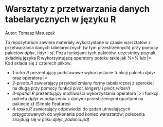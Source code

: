# Warsztaty z przetwarzania danych tabelarycznych w języku R

Autor: Tomasz Matuszek

To repozytorium zawiera materiały wykorzystane w czasie warsztatów z przetwarzania danych tabelarycznych (w tym przestrzennych) przy pomocy pakietów *dplyr*, *tidyr* i *sf*.
Poza funkcjami tych pakietów, uczestnicy poznali składnię języka R wykorzystującą operatory potoku takie jak %>% lub |>.
Kod składa się z czterech plików:

- *1-intro.R* prezentujący podstawowe wykorzystanie funkcji pakietu *dplyr* oraz operatora |>
- *2-pivots.R* zawierający przykład zmiany formy tabelarcznej z szerokiej na długą przy pomocy funkcji *pivot_longer()* i *pivot_wider()*
- *3-spatial.R* prezentujący możliwości wykorzystania operatora |> i funkcji pakietu *dplyr* w połączeniu z danymi przestrzennymi opartymi na pakiecie *sf* (Simple Features)
- *4-tasks.R* zawierający odpowiedzi do zadań utrwalających przygotowanych do wykonania pod koniec warsztatów; polecenia znajdują się w pliku *dplyr_zadania.pdf*
